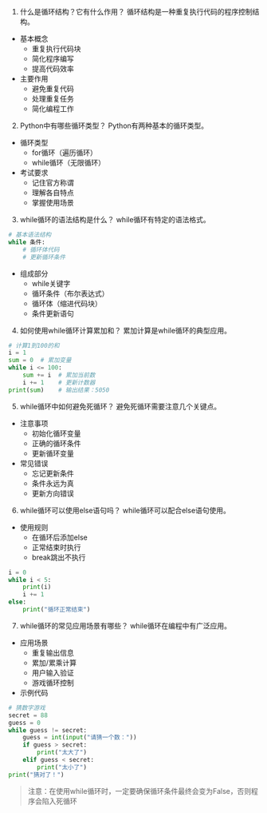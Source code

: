 1. 什么是循环结构？它有什么作用？
循环结构是一种重复执行代码的程序控制结构。
- 基本概念
    - 重复执行代码块
    - 简化程序编写
    - 提高代码效率
- 主要作用
    - 避免重复代码
    - 处理重复任务
    - 简化编程工作

2. Python中有哪些循环类型？
Python有两种基本的循环类型。
- 循环类型
    - for循环（遍历循环）
    - while循环（无限循环）
- 考试要求
    - 记住官方称谓
    - 理解各自特点
    - 掌握使用场景

3. while循环的语法结构是什么？
while循环有特定的语法格式。
```python
# 基本语法结构
while 条件:
    # 循环体代码
    # 更新循环条件
```
- 组成部分
    - while关键字
    - 循环条件（布尔表达式）
    - 循环体（缩进代码块）
    - 条件更新语句

4. 如何使用while循环计算累加和？
累加计算是while循环的典型应用。
```python
# 计算1到100的和
i = 1
sum = 0  # 累加变量
while i <= 100:
    sum += i  # 累加当前数
    i += 1    # 更新计数器
print(sum)    # 输出结果：5050
```

5. while循环中如何避免死循环？
避免死循环需要注意几个关键点。
- 注意事项
    - 初始化循环变量
    - 正确的循环条件
    - 更新循环变量
- 常见错误
    - 忘记更新条件
    - 条件永远为真
    - 更新方向错误

6. while循环可以使用else语句吗？
while循环可以配合else语句使用。
- 使用规则
    - 在循环后添加else
    - 正常结束时执行
    - break跳出不执行
```python
i = 0
while i < 5:
    print(i)
    i += 1
else:
    print("循环正常结束")
```

7. while循环的常见应用场景有哪些？
while循环在编程中有广泛应用。
- 应用场景
    - 重复输出信息
    - 累加/累乘计算
    - 用户输入验证
    - 游戏循环控制
- 示例代码
```python
# 猜数字游戏
secret = 88
guess = 0
while guess != secret:
    guess = int(input("请猜一个数："))
    if guess > secret:
        print("太大了")
    elif guess < secret:
        print("太小了")
print("猜对了！")
```

> 注意：在使用while循环时，一定要确保循环条件最终会变为False，否则程序会陷入死循环